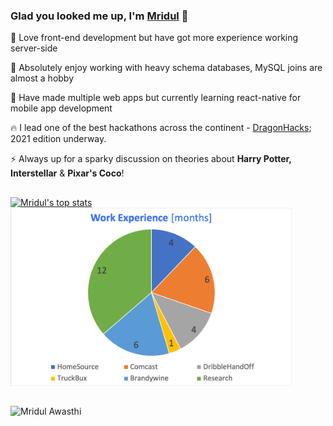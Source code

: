 ### Glad you looked me up, I'm [Mridul](https://differentsyntax.github.io) 👋

<!--
**differentsyntax/differentsyntax** is a ✨ _special_ ✨ repository because its `README.md` (this file) appears on your GitHub profile.
-->

:notebook: Love front-end development but have got more experience working server-side 

:blue_heart: Absolutely enjoy working with heavy schema databases, MySQL joins are almost a hobby

:pencil: Have made multiple web apps but currently learning react-native for mobile app development

:fire: I lead one of the best hackathons across the continent - [DragonHacks](https://www.linkedin.com/company/dragonhacks/); 2021 edition underway.

⚡ Always up for a sparky discussion on theories about **Harry Potter, Interstellar** & **Pixar's Coco**!

##

[![Mridul's top stats](https://github-readme-stats.vercel.app/api/top-langs/?username=differentsyntax&count_private=true)](https://github.com/anuraghazra/github-readme-stats) <img src="https://github.com/differentsyntax/differentsyntax/blob/master/img/work.png" height= 285 width= 450></img>

##

![Mridul Awasthi](https://github.com/differentsyntax/differentsyntax/blob/master/img/mridul.gif)
